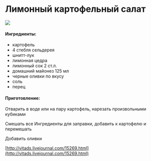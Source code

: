 ﻿---
image: https://s-media-cache-ak0.pinimg.com/564x/f4/00/81/f4008101316d8e293500996fa6342cd9.jpg
---
# Лимонный картофельный салат

![](https://s-media-cache-ak0.pinimg.com/564x/f4/00/81/f4008101316d8e293500996fa6342cd9.jpg)

#### Ингредиенты:

* картофель
* 4 стебля сельдерея
* шнитт-лук
* лимонная цедра
* лимонный сок 2 ст.л.
* домашний майонез 125 мл
* черные оливки по вкусу
* соль
* перец

#### Приготовление:

Отварить в воде или на пару картофель, нарезать произвольными кубиками

Смешать все Ингредиенты для заправки, добавить к картофелю и перемешать

Добавить оливки

[http://vitads.livejournal.com/15269.html](http://vitads.livejournal.com/15269.html)

